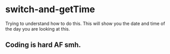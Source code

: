 # switch-and-getTime

Trying to understand how to do this. This will show you the date and time of the day you are looking at this. 
## Coding is hard AF smh. 
